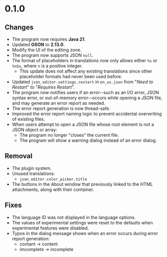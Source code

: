 # 0.1.0
## Changes
- The program now requires **Java 21**.
- Updated **GSON** to **2.13.0**.
- Modify the UI of the editing zone.
- The program now supports JSON `null`.
- The format of placeholders in translations now only allows either `%s` or `%n$s`, where `n` is a positive integer.
  - This update does not affect any existing translations since other placeholder formats had never been used before.
- Updated `json_editor.settings.restart` in `en_us.json` from "*Need to Restart*" to "*Requires Restart*".
- The program now notifies users if an error--such as an I/O error, JSON syntax error, or out-of-memory error--occurs while opening a JSON file, and may generate an error report as needed.
- The error report generation is now thread-safe.
- Improved the error report naming logic to prevent accidental overwriting of existing files.
- When users attempt to open a JSON file whose root element is not a JSON object or array:
  - The program no longer "closes" the current file.
  - The program will show a warning dialog instead of an error dialog.

## Removal
- The plugin system.
- Unused translations:
  - `json_editor.color_picker.title`
- The buttons in the About window that previously linked to the HTML attachments, along with their container.

## Fixes
- The language ID was not displayed in the language options.
- The values of experimental settings were reset to the defaults when experimental features were disabled.
- Typos in the dialog message shown when an error occurs during error report generation:
  - contant -> content
  - imcomplete -> incomplete
